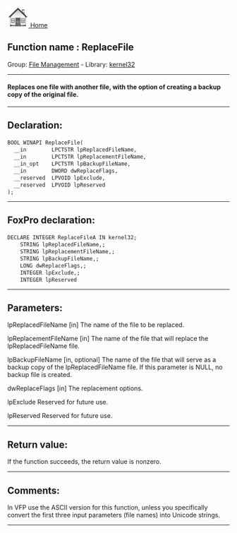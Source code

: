 [<img src="../../images/home.png"> Home ](https://github.com/VFPX/Win32API)  

## Function name : ReplaceFile
Group: [File Management](../../functions_group.md#File_Management)  -  Library: [kernel32](../../Libraries.md#kernel32)  
***  


#### Replaces one file with another file, with the option of creating a backup copy of the original file. 
***  


## Declaration:
```foxpro  
BOOL WINAPI ReplaceFile(
  __in        LPCTSTR lpReplacedFileName,
  __in        LPCTSTR lpReplacementFileName,
  __in_opt    LPCTSTR lpBackupFileName,
  __in        DWORD dwReplaceFlags,
  __reserved  LPVOID lpExclude,
  __reserved  LPVOID lpReserved
);  
```  
***  


## FoxPro declaration:
```foxpro  
DECLARE INTEGER ReplaceFileA IN kernel32;
	STRING lpReplacedFileName,;
	STRING lpReplacementFileName,;
	STRING lpBackupFileName,;
	LONG dwReplaceFlags,;
	INTEGER lpExclude,;
	INTEGER lpReserved  
```  
***  


## Parameters:
lpReplacedFileName [in] 
The name of the file to be replaced.

lpReplacementFileName [in] 
The name of the file that will replace the lpReplacedFileName file.

lpBackupFileName [in, optional] 
The name of the file that will serve as a backup copy of the lpReplacedFileName file. If this parameter is NULL, no backup file is created.

dwReplaceFlags [in] 
The replacement options.

lpExclude 
Reserved for future use.

lpReserved 
Reserved for future use.  
***  


## Return value:
If the function succeeds, the return value is nonzero.  
***  


## Comments:
In VFP use the ASCII version for this function, unless you specifically convert the first three input parameters (file names) into Unicode strings.  
  
***  

